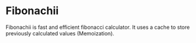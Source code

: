# Fibonachii

Fibonachii is fast and efficient fibonacci calculator. It uses a cache to store previously calculated values (Memoization).
